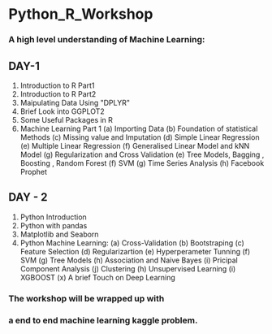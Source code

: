# Python_R_Workshop
### A high level understanding of Machine Learning:

## DAY-1
1) Introduction to R Part1
2) Introduction to R Part2
3) Maipulating Data Using "DPLYR"
4) Brief Look into GGPLOT2
5) Some Useful Packages in R
6) Machine Learning Part 1
  (a) Importing Data
  (b) Foundation of statistical Methods
  (c) Missing value and Imputation
  (d) Simple Linear Regression
  (e) Multiple Linear Regression
  (f) Generalised Linear Model and kNN Model
  (g) Regularization and Cross Validation
  (e) Tree Models, Bagging , Boosting , Random Forest
  (f) SVM
  (g) Time Series Analysis
  (h) Facebook Prophet

## DAY - 2
1) Python Introduction
2) Python with pandas
3) Matplotlib and Seaborn
4) Python Machine Learning:
  (a) Cross-Validation
  (b) Bootstraping
  (c) Feature Selection
  (d) Regularizartion
  (e) Hyperperameter Tunning
  (f) SVM
  (g) Tree Models
  (h) Association and Naive Bayes
  (i) Pricipal Component Analysis
  (j) Clustering
  (h) Unsupervised Learning
  (i) XGBOOST 
  (x) A brief Touch on Deep Learning
  
### The workshop will be wrapped up with
### a end to end machine learning kaggle problem.



